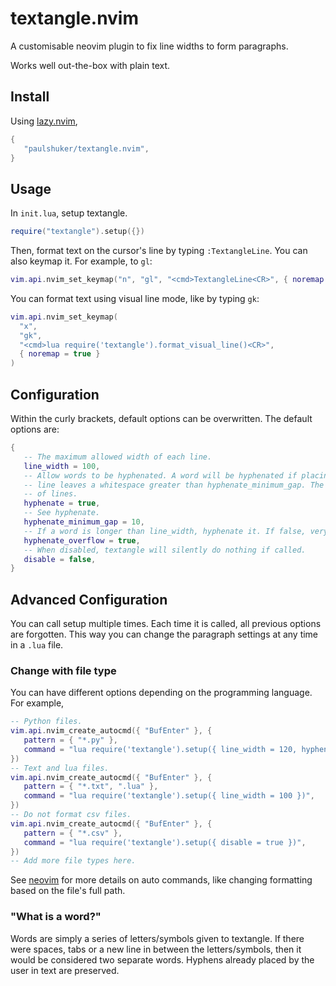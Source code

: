 # textangle.nvim

A customisable neovim plugin to fix line widths to form paragraphs.

Works well out-the-box with plain text.

<!-- It can be [configured](#configuration) to work with single-line code comments. -->

## Install

Using [lazy.nvim](https://github.com/folke/lazy.nvim),

```lua
{
   "paulshuker/textangle.nvim",
}
```

## Usage

In `init.lua`, setup textangle.

```lua
require("textangle").setup({})
```

Then, format text on the cursor's line by typing `:TextangleLine`. You can also keymap it. For
example, to `gl`:

```lua
vim.api.nvim_set_keymap("n", "gl", "<cmd>TextangleLine<CR>", { noremap = true })
```

You can format text using visual line mode, like by typing `gk`:

```lua
vim.api.nvim_set_keymap(
  "x",
  "gk",
  "<cmd>lua require('textangle').format_visual_line()<CR>",
  { noremap = true }
)
```

## Configuration

Within the curly brackets, default options can be overwritten. The default options are:

```lua
{
   -- The maximum allowed width of each line.
   line_width = 100,
   -- Allow words to be hyphenated. A word will be hyphenated if placing the entire word on the next
   -- line leaves a whitespace greater than hyphenate_minimum_gap. The hyphen is placed at the end
   -- of lines.
   hyphenate = true,
   -- See hyphenate.
   hyphenate_minimum_gap = 10,
   -- If a word is longer than line_width, hyphenate it. If false, very large words could overflow.
   hyphenate_overflow = true,
   -- When disabled, textangle will silently do nothing if called.
   disable = false,
}
```

## Advanced Configuration

You can call setup multiple times. Each time it is called, all previous options are forgotten. This
way you can change the paragraph settings at any time in a `.lua` file.

### Change with file type

You can have different options depending on the programming language. For example,

```lua
-- Python files.
vim.api.nvim_create_autocmd({ "BufEnter" }, {
   pattern = { "*.py" },
   command = "lua require('textangle').setup({ line_width = 120, hyphenate = false })",
})
-- Text and lua files.
vim.api.nvim_create_autocmd({ "BufEnter" }, {
   pattern = { "*.txt", ".lua" },
   command = "lua require('textangle').setup({ line_width = 100 })",
})
-- Do not format csv files.
vim.api.nvim_create_autocmd({ "BufEnter" }, {
   pattern = { "*.csv" },
   command = "lua require('textangle').setup({ disable = true })",
})
-- Add more file types here.
```

See [neovim](https://neovim.io/doc/user/autocmd.html) for more details on auto commands, like
changing formatting based on the file's full path.

### "What is a word?"

Words are simply a series of letters/symbols given to textangle. If there were spaces, tabs or a new
line in between the letters/symbols, then it would be considered two separate words. Hyphens already
placed by the user in text are preserved.


